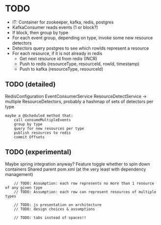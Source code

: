 # TODO
* IT: Container for zookeeper, kafka, redis, postgres
* KafkaConsumer reads events (1 or block?)
* If block, then group by type
* For each event group, depending on type, invoke some new resource detectors
* Detectors query postgres to see which rowIds represent a resource
* For each resource, if it is not already in redis
    * Get next resource id from redis (INCR)
    * Push to redis (resourceType, resourceId, rowId, timestamp)
    * Push to kafka (resourceType, resourceId) 

## TODO (detailed)
RedisConfiguration
EventConsumerService
ResourceDetectService 
    -> multiple ResourceDetectors, probably a hashmap of sets of detectors per type

    maybe a @Scheduled method that:
        call consumeMultipleEvents
        group by type
        query for new resources per type
        publish resources to redis
        commit Offsets

## TODO (experimental)
Maybe spring integration anyway?
Feature toggle whether to spin down containers
Shared parent pom.xml (at the very least with dependency management)

        // TODO: Assumption: each row represents no more than 1 resource of any given type
        // TODO: Assumption: each row can represent resources of multiple types

        // TODO: js presentation on architecture
        // TODO: design choices & assumptions
    
        // TODO: tabs instead of spaces!!
